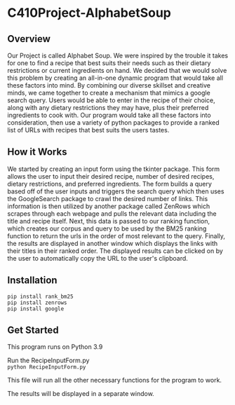 # C410Project-AlphabetSoup

## Overview

Our Project is called Alphabet Soup. We were inspired by the trouble it takes for one to find a recipe that best suits their needs such as their dietary restrictions or current ingredients on hand. We decided that we would solve this problem by creating an all-in-one dynamic program that would take all these factors into mind. By combining our diverse skillset and creative minds, we came together to create a mechanism that mimics a google search query. Users would be able to enter in the recipe of their choice, along with any dietary restrictions they may have, plus their preferred ingredients to cook with. Our program would take all these factors into consideration, then use a variety of python packages to provide a ranked list of URLs with recipes that best suits the users tastes.

## How it Works

We started by creating an input form using the tkinter package. This form allows the user to input their desired recipe, number of desired recipes, dietary restrictions, and preferred ingredients. The form builds a query based off of the user inputs and triggers the search query which then uses the GoogleSearch package to crawl the desired number of links. This information is then utilized by another package called ZenRows which scrapes through each webpage and pulls the relevant data including the title and recipe itself. Next, this data is passed to our ranking function, which creates our corpus and query to be used by the BM25 ranking function to return the urls in the order of most relevant to the query. Finally, the results are displayed in another window which displays the links with their titles in their ranked order. The displayed results can be clicked on by the user to automatically copy the URL to the user's clipboard. 

## Installation
```
pip install rank_bm25
pip install zenrows
pip install google

```

## Get Started
This program runs on Python 3.9

Run the RecipeInputForm.py  
`python RecipeInputForm.py`

This file will run all the other necessary functions for the program to work.

The results will be displayed in a separate window.
